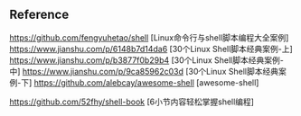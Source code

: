 ## Reference
https://github.com/fengyuhetao/shell [Linux命令行与shell脚本编程大全案例]
https://www.jianshu.com/p/6148b7d14da6 [30个Linux Shell脚本经典案例-上]
https://www.jianshu.com/p/b3877f0b29b4 [30个Linux Shell脚本经典案例-中]
https://www.jianshu.com/p/9ca85962c03d [30个Linux Shell脚本经典案例-下]
https://github.com/alebcay/awesome-shell [awesome-shell]

https://github.com/52fhy/shell-book [6小节内容轻松掌握shell编程]